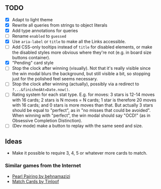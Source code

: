 ## TODO

- [x] Adapt to light theme
- [x] Rewrite all queries from strings to object literals
- [x] Add type annotations for queries
- [ ] Rename `enabled` to `guessed`
- [x] Use `aria-label` or `title` to make all the Links accessible.
- [ ] Add CSS-only tooltips instead of `title` for disabled elements, or make the disabled styles more obvious where they're not (e.g. in board size buttons container).
- [x] "Pending" card style
- [ ] Stop the clock after winning (visually). Not that it's really visible since the win modal blurs the background, but still visible a bit, so stopping just for the polished feel seems necessary.
- [ ] Stop the clock after winning (actually), possibly via a redirect to `?...&finishedAt=Date.now()`.
- [ ] Rating system for each stat type. E.g. for moves: 3 stars is 12-14 moves with 16 cards; 2 stars is N moves = N cards; 1 star is therefore 20 moves with 16 cards; and 0 stars is more moves than that. But actually 3 stars should be equal to "perfect", as in "no misses that could be avoided". When winning with "perfect", the win modal should say "OCD!" (as in Obsessive Completion Distinction).
- [ ] (Dev mode) make a button to replay with the same seed and size.

## Ideas

- Make it possible to require 3, 4, 5 or whatever more cards to match.

### Similar games from the Internet

- [Pearl Pairing by behnamazizi](https://github.com/behnamazizi/pearlpairingthegame)
- [Match Cards by Tinloof](https://dribbble.com/shots/20143404-Match-Cards-game-Case-study)
